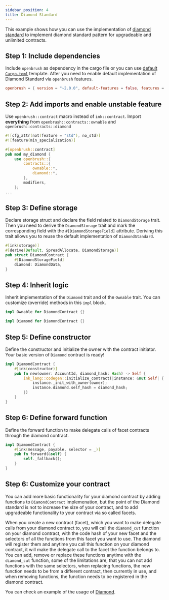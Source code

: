 ```yaml
---
sidebar_position: 4
title: Diamond Standard
---
```


This example shows how you can use the implementation of [diamond standard](https://github.com/Supercolony-net/openbrush-contracts/tree/master/contracts/src/upgradability/diamond) to implement diamond standard pattern for upgradeable and unlimited contracts.

## Step 1: Include dependencies

Include `openbrush` as dependency in the cargo file or you can use [default `Cargo.toml`](/smart-contracts/overview#the-default-toml-of-your-project-with-openbrush) template.
After you need to enable default implementation of Diamond Standard via `openbrush` features.

```toml
openbrush = { version = "~2.0.0", default-features = false, features = ["diamond"] }
```

## Step 2: Add imports and enable unstable feature

Use `openbrush::contract` macro instead of `ink::contract`. Import **everything** from `openbrush::contracts::ownable` and `openbrush::contracts::diamond`

```rust
#![cfg_attr(not(feature = "std"), no_std)]
#![feature(min_specialization)]

#[openbrush::contract]
pub mod my_diamond {
    use openbrush::{
        contracts::{
            ownable::*,
            diamond::*,
        },
        modifiers,
    };
...
```

## Step 3: Define storage

Declare storage struct and declare the field related to `DiamondStorage` trait. Then you need to derive the `DiamondStorage` trait and mark the corresponding field with the `#[DiamondStorageField]` attribute. Deriving this trait allows you to reuse the default implementation of `DiamondStandard`.

```rust
#[ink(storage)]
#[derive(Default, SpreadAllocate, DiamondStorage)]
pub struct DiamondContract {
    #[DiamondStorageField]
    diamond: DiamondData,
}
```

## Step 4: Inherit logic

Inherit implementation of the `Diamond` trait and of the `Ownable` trait. You can customize (override) methods in this `impl` block.

```rust
impl Ownable for DiamondContract {}

impl Diamond for DiamondContract {}
```

## Step 5: Define constructor

Define the constructor and initialize the owner with the contract initiator. Your basic version of `Diamond` contract is ready!

```rust
impl DiamondContract {
    #[ink(constructor)]
    pub fn new(owner: AccountId, diamond_hash: Hash) -> Self {
        ink_lang::codegen::initialize_contract(|instance: &mut Self| {
            instance._init_with_owner(owner);
            instance.diamond.self_hash = diamond_hash;
        })
    }
}
```

## Step 6: Define forward function

Define the forward function to make delegate calls of facet contracts through the diamond contract.

```rust
impl DiamondContract {
    #[ink(message, payable, selector = _)]
    pub fn forward(&self) {
        self._fallback();
    }
}
```
## Step 6: Customize your contract

You can add more basic functionality for your diamond contract by adding functions to `DiamondContract` implemenation, but the point of the Diamond standard is not to increase the size of your contract, and to add upgradeable functionality to your contract via so called facets.

When you create a new contract (facet), which you want to make delegate calls from your diamond contract to, you will call the `diamond_cut` function on your diamond contract, with the code hash of your new facet and the selectors of all the functions from this facet you want to use. The diamond will register them and anytime you call this function on your diamond contract, it will make the delegate call to the facet the function belongs to. You can add, remove or replace these functions anytime with the `diamond_cut` function, some of the limitations are, that you can not add functions with the same selectors, when replacing functions, the new function needs to be from a different contract, then currently in use, and when removing functions, the function needs to be registered in the diamond contract.

You can check an example of the usage of [Diamond](https://github.com/Supercolony-net/openbrush-contracts/tree/master/examples/diamond).
